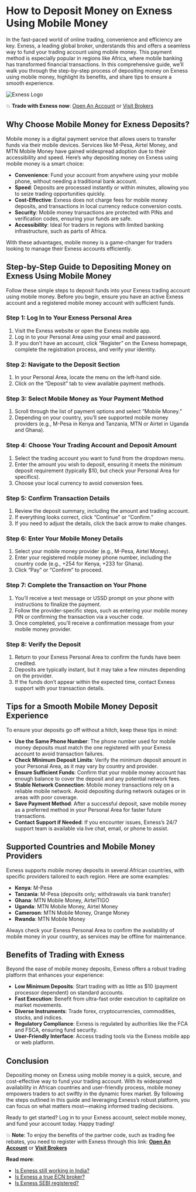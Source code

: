 # How to Deposit Money on Exness Using Mobile Money

In the fast-paced world of online trading, convenience and efficiency are key. Exness, a leading global broker, understands this and offers a seamless way to fund your trading account using mobile money. This payment method is especially popular in regions like Africa, where mobile banking has transformed financial transactions. In this comprehensive guide, we’ll walk you through the step-by-step process of depositing money on Exness using mobile money, highlight its benefits, and share tips to ensure a smooth experience.

![Exness Logo](https://d3dpet1g0ty5ed.cloudfront.net/EN_Take_control_800x800.png)

💥 **Trade with Exness now**: [Open An Account](https://one.exnesstrack.org/boarding/sign-up/a/89rj8di4n7) or [Visit Brokers](https://one.exnesstrack.org/a/89rj8di4n7)

## Why Choose Mobile Money for Exness Deposits?

Mobile money is a digital payment service that allows users to transfer funds via their mobile devices. Services like M-Pesa, Airtel Money, and MTN Mobile Money have gained widespread adoption due to their accessibility and speed. Here’s why depositing money on Exness using mobile money is a smart choice:

- **Convenience**: Fund your account from anywhere using your mobile phone, without needing a traditional bank account.
- **Speed**: Deposits are processed instantly or within minutes, allowing you to seize trading opportunities quickly.
- **Cost-Effective**: Exness does not charge fees for mobile money deposits, and transactions in local currency reduce conversion costs.
- **Security**: Mobile money transactions are protected with PINs and verification codes, ensuring your funds are safe.
- **Accessibility**: Ideal for traders in regions with limited banking infrastructure, such as parts of Africa.

With these advantages, mobile money is a game-changer for traders looking to manage their Exness accounts efficiently.

## Step-by-Step Guide to Depositing Money on Exness Using Mobile Money

Follow these simple steps to deposit funds into your Exness trading account using mobile money. Before you begin, ensure you have an active Exness account and a registered mobile money account with sufficient funds.

### Step 1: Log In to Your Exness Personal Area
1. Visit the Exness website or open the Exness mobile app.
2. Log in to your Personal Area using your email and password.
3. If you don’t have an account, click “Register” on the Exness homepage, complete the registration process, and verify your identity.

### Step 2: Navigate to the Deposit Section
1. In your Personal Area, locate the menu on the left-hand side.
2. Click on the “Deposit” tab to view available payment methods.

### Step 3: Select Mobile Money as Your Payment Method
1. Scroll through the list of payment options and select “Mobile Money.”
2. Depending on your country, you’ll see supported mobile money providers (e.g., M-Pesa in Kenya and Tanzania, MTN or Airtel in Uganda and Ghana).

### Step 4: Choose Your Trading Account and Deposit Amount
1. Select the trading account you want to fund from the dropdown menu.
2. Enter the amount you wish to deposit, ensuring it meets the minimum deposit requirement (typically $10, but check your Personal Area for specifics).
3. Choose your local currency to avoid conversion fees.

### Step 5: Confirm Transaction Details
1. Review the deposit summary, including the amount and trading account.
2. If everything looks correct, click “Continue” or “Confirm.”
3. If you need to adjust the details, click the back arrow to make changes.

### Step 6: Enter Your Mobile Money Details
1. Select your mobile money provider (e.g., M-Pesa, Airtel Money).
2. Enter your registered mobile money phone number, including the country code (e.g., +254 for Kenya, +233 for Ghana).
3. Click “Pay” or “Confirm” to proceed.

### Step 7: Complete the Transaction on Your Phone
1. You’ll receive a text message or USSD prompt on your phone with instructions to finalize the payment.
2. Follow the provider-specific steps, such as entering your mobile money PIN or confirming the transaction via a voucher code.
3. Once completed, you’ll receive a confirmation message from your mobile money provider.

### Step 8: Verify the Deposit
1. Return to your Exness Personal Area to confirm the funds have been credited.
2. Deposits are typically instant, but it may take a few minutes depending on the provider.
3. If the funds don’t appear within the expected time, contact Exness support with your transaction details.

## Tips for a Smooth Mobile Money Deposit Experience

To ensure your deposits go off without a hitch, keep these tips in mind:

- **Use the Same Phone Number**: The phone number used for mobile money deposits must match the one registered with your Exness account to avoid transaction failures.
- **Check Minimum Deposit Limits**: Verify the minimum deposit amount in your Personal Area, as it may vary by country and provider.
- **Ensure Sufficient Funds**: Confirm that your mobile money account has enough balance to cover the deposit and any potential network fees.
- **Stable Network Connection**: Mobile money transactions rely on a reliable mobile network. Avoid depositing during network outages or in areas with poor coverage.
- **Save Payment Method**: After a successful deposit, save mobile money as a preferred method in your Personal Area for faster future transactions.
- **Contact Support if Needed**: If you encounter issues, Exness’s 24/7 support team is available via live chat, email, or phone to assist.

## Supported Countries and Mobile Money Providers

Exness supports mobile money deposits in several African countries, with specific providers tailored to each region. Here are some examples:

- **Kenya**: M-Pesa
- **Tanzania**: M-Pesa (deposits only; withdrawals via bank transfer)
- **Ghana**: MTN Mobile Money, AirtelTIGO
- **Uganda**: MTN Mobile Money, Airtel Money
- **Cameroon**: MTN Mobile Money, Orange Money
- **Rwanda**: MTN Mobile Money

Always check your Exness Personal Area to confirm the availability of mobile money in your country, as services may be offline for maintenance.

## Benefits of Trading with Exness

Beyond the ease of mobile money deposits, Exness offers a robust trading platform that enhances your experience:

- **Low Minimum Deposits**: Start trading with as little as $10 (payment processor dependent) on standard accounts.
- **Fast Execution**: Benefit from ultra-fast order execution to capitalize on market movements.
- **Diverse Instruments**: Trade forex, cryptocurrencies, commodities, stocks, and indices.
- **Regulatory Compliance**: Exness is regulated by authorities like the FCA and FSCA, ensuring fund security.
- **User-Friendly Interface**: Access trading tools via the Exness mobile app or web platform.

## Conclusion

Depositing money on Exness using mobile money is a quick, secure, and cost-effective way to fund your trading account. With its widespread availability in African countries and user-friendly process, mobile money empowers traders to act swiftly in the dynamic forex market. By following the steps outlined in this guide and leveraging Exness’s robust platform, you can focus on what matters most—making informed trading decisions.

Ready to get started? Log in to your Exness account, select mobile money, and fund your account today. Happy trading!

💥 **Note**: To enjoy the benefits of the partner code, such as trading fee rebates, you need to register with Exness through this link: **[Open An Account](https://one.exnesstrack.org/boarding/sign-up/a/89rj8di4n7)** or **[Visit Brokers](https://one.exnesstrack.org/a/89rj8di4n7)**

**Read more**:
- [Is Exness still working in India?](https://github.com/AlexMic9/Exness/blob/main/Is%20Exness%20Still%20Working%20in%20India%3F%20A%20Comprehensive%20Guide.md)
- [Is Exness a true ECN broker?](https://github.com/AlexMic9/Exness/blob/main/Is%20Exness%20a%20True%20ECN%20Broker%3F%20A%20Comprehensive%20Review.md)
- [Is Exness SEBI registered?](https://github.com/AlexMic9/Exness/blob/main/Is%20Exness%20SEBI%20Registered%3F%20A%20Comprehensive%20Review.md)
